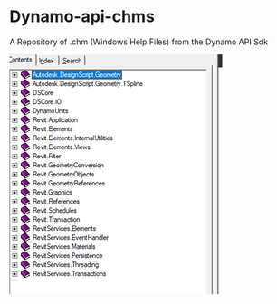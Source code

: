 # Dynamo-api-chms
A Repository of .chm (Windows Help Files) from the Dynamo API Sdk

![](doc/_Image_d10e910d-449b-4992-b196-ef87a942922c.png)